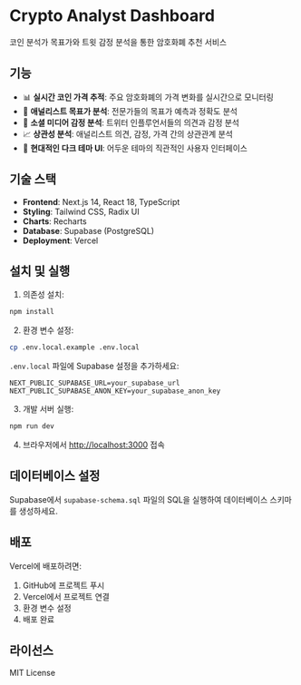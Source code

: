 # Crypto Analyst Dashboard

코인 분석가 목표가와 트윗 감정 분석을 통한 암호화폐 추천 서비스

## 기능

- 📊 **실시간 코인 가격 추적**: 주요 암호화폐의 가격 변화를 실시간으로 모니터링
- 🎯 **애널리스트 목표가 분석**: 전문가들의 목표가 예측과 정확도 분석
- 💬 **소셜 미디어 감정 분석**: 트위터 인플루언서들의 의견과 감정 분석
- 📈 **상관성 분석**: 애널리스트 의견, 감정, 가격 간의 상관관계 분석
- 🎨 **현대적인 다크 테마 UI**: 어두운 테마의 직관적인 사용자 인터페이스

## 기술 스택

- **Frontend**: Next.js 14, React 18, TypeScript
- **Styling**: Tailwind CSS, Radix UI
- **Charts**: Recharts
- **Database**: Supabase (PostgreSQL)
- **Deployment**: Vercel

## 설치 및 실행

1. 의존성 설치:
```bash
npm install
```

2. 환경 변수 설정:
```bash
cp .env.local.example .env.local
```

`.env.local` 파일에 Supabase 설정을 추가하세요:
```
NEXT_PUBLIC_SUPABASE_URL=your_supabase_url
NEXT_PUBLIC_SUPABASE_ANON_KEY=your_supabase_anon_key
```

3. 개발 서버 실행:
```bash
npm run dev
```

4. 브라우저에서 [http://localhost:3000](http://localhost:3000) 접속

## 데이터베이스 설정

Supabase에서 `supabase-schema.sql` 파일의 SQL을 실행하여 데이터베이스 스키마를 생성하세요.

## 배포

Vercel에 배포하려면:

1. GitHub에 프로젝트 푸시
2. Vercel에서 프로젝트 연결
3. 환경 변수 설정
4. 배포 완료

## 라이선스

MIT License
